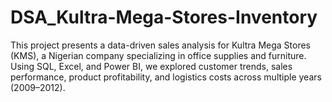 # DSA_Kultra-Mega-Stores-Inventory
This project presents a data-driven sales analysis for Kultra Mega Stores (KMS), a Nigerian company specializing in office supplies and furniture. Using SQL, Excel, and Power BI, we explored customer trends, sales performance, product profitability, and logistics costs across multiple years (2009–2012).
